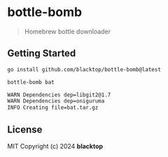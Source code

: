 # bottle-bomb

> Homebrew bottle downloader

## Getting Started

```bash
go install github.com/blacktop/bottle-bomb@latest
```

```bash
bottle-bomb bat
```

```bash
WARN Dependencies dep=libgit2@1.7
WARN Dependencies dep=oniguruma
INFO Creating file=bat.tar.gz
```

## License

MIT Copyright (c) 2024 **blacktop**